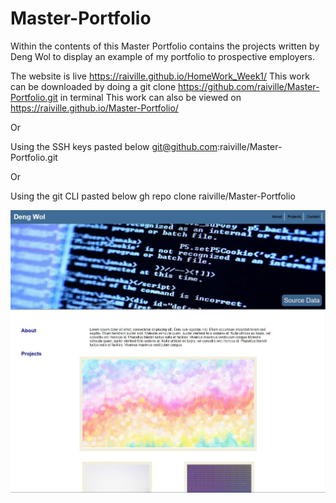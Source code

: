 # Master-Portfolio

Within the contents of this Master Portfolio contains the projects written by Deng Wol to display an example of my portfolio to 
prospective employers.

The website is live https://raiville.github.io/HomeWork_Week1/
This work can be downloaded by doing a git clone https://github.com/raiville/Master-Portfolio.git in terminal
This work can also be viewed on https://raiville.github.io/Master-Portfolio/

Or 

Using the SSH keys pasted below
git@github.com:raiville/Master-Portfolio.git

Or

Using the git CLI pasted below
gh repo clone raiville/Master-Portfolio 

![Repaired Website](screenshot.JPG)